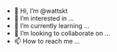 - 👋 Hi, I’m @wattskt
- 👀 I’m interested in ...
- 🌱 I’m currently learning ...
- 💞️ I’m looking to collaborate on ...
- 📫 How to reach me ...

<!---
wattskt/wattskt is a ✨ special ✨ repository because its `README.md` (this file) appears on your GitHub profile.
You can click the Preview link to take a look at your changes.
--->
